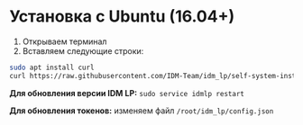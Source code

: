# Установка с Ubuntu (16.04+)

1. Открываем терминал
2. Вставляем следующие строки:
```bash
sudo apt install curl
curl https://raw.githubusercontent.com/IDM-Team/idm_lp/self-system-install/install-ubuntu.sh | sh
```


**Для обновления версии IDM LP:** `sudo service idmlp restart`

**Для обновления токенов:** изменяем файл `/root/idm_lp/config.json`